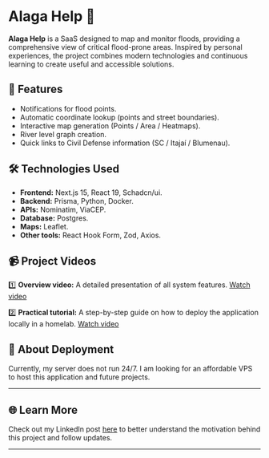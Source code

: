 # Alaga Help 🌊

**Alaga Help** is a SaaS designed to map and monitor floods, providing a comprehensive view of critical flood-prone areas. Inspired by personal experiences, the project combines modern technologies and continuous learning to create useful and accessible solutions.

## 🚀 Features

- Notifications for flood points.
- Automatic coordinate lookup (points and street boundaries).
- Interactive map generation (Points / Area / Heatmaps).
- River level graph creation.
- Quick links to Civil Defense information (SC / Itajaí / Blumenau).

## 🛠 Technologies Used

- **Frontend:** Next.js 15, React 19, Schadcn/ui.
- **Backend:** Prisma, Python, Docker.
- **APIs:** Nominatim, ViaCEP.
- **Database:** Postgres.
- **Maps:** Leaflet.
- **Other tools:** React Hook Form, Zod, Axios.

## 📹 Project Videos

1️⃣ **Overview video:** A detailed presentation of all system features. [Watch video](https://youtu.be/FQ6Kq_sIgZk)

2️⃣ **Practical tutorial:** A step-by-step guide on how to deploy the application locally in a homelab. [Watch video](https://youtu.be/FQ6Kq_sIgZk)

## 📌 About Deployment

Currently, my server does not run 24/7. I am looking for an affordable VPS to host this application and future projects.

---

## 🌐 Learn More

Check out my LinkedIn post [here]([add_the_link_to_the_post](https://www.linkedin.com/posts/seileremerson_novidade-no-%C3%A1rea-fala-pessoal-activity-7279814631546638337-KS8O?utm_source=share&utm_medium=member_desktop)) to better understand the motivation behind this project and follow updates.

---
